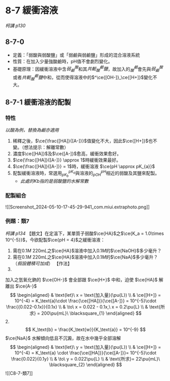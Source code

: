 # 8-7 緩衝溶液
*柯講 p130*
## 8-7-0
- 定義：「弱酸與弱酸鹽」或「弱鹼與弱鹼鹽」形成的混合溶液系統
- 性質：在加入少量強酸鹼時，pH值不會劇烈變化。
- 基礎原理：因緩衝溶液中含$弱^酸_鹼$和其$共軛^鹼_酸鹽$，故加入的$^鹼_酸$會先與$弱^酸_鹼$或者$共軛^鹼_酸鹽$中和，從而使得溶液中的$^\ce{[OH-]}_\ce{[H+]}$變化不大。

## 8-7-1 緩衝溶液的配製
### 特性
*以酸為例，替換為鹼亦適用*
1. 稀釋之後，$\ce{\frac{[HA]}{[A-]}}$值變化不大，因此$\ce{[H+]}$也不變。（想法提示：解離常數）
2. 濃度$\ce{[HA]}$及$\ce{[A-]}$愈高，緩衝效果愈好。
3. $\ce{\frac{[HA]}{[A-]}} \approx 1$時緩衝效果最好。
4. $\ce{\frac{[HA]}{[A-]}} = 1$時，緩衝溶液 $\ce{pH \approx pK_{a}}$
5. 配製緩衝溶液時，常選用$^{pK_a}_{pK_b}$與溶液的$^{pH}_{pOH}$相近的弱酸及其鹽來配製。
	- *此處的Kb指的是弱酸鹽的水解常數*
### 配製組合
![[Screenshot_2024-05-10-17-45-29-941_com.miui.extraphoto.png]]
### 例題：類7
*柯講 p134*
【題文】在定溫下，某單質子弱酸$\ce{HA}$之$\ce{K_a = 1.0\times 10^{-5}}$，今欲配製$\ce{pH = 4}$之緩衝溶液：
1. 需在$0.1M\ 220mL$之$\ce{HA}$溶液中加入$0.1M$的$\ce{NaOH}$多少毫升？
2. 需在$0.1M\ 220mL$之$\ce{HA}$溶液中加入$0.1M$的$\ce{NaA}$多少毫升？
（*假設體積可加成*）
【作法】
1.
加入之氫氧化鈉的 $\ce{OH-}$ 會全部跟 $\ce{H+}$ 中和，迫使 $\ce{HA}$ 解離出 $\ce{A-}$
$$
\begin{aligned}
 & \text{let}\ x = \text{加入量}(\pu{L}) \\
 & \ce{[H+]} = 10^{-4} = K_\text{a}\cdot \frac{\ce{[HA]}}{\ce{[A-]}} = 10^{-5}\cdot \frac{{0.022-0.1x}}{0.1x} \\
 & \to\ x = 0.022 - 0.1x,\ x = 0.2\pu{L} \\
 & \text{所求} = 200\pu{mL}\ \blacksquare_{1}
\end{aligned}
$$
2.
$$
K_\text{b} = \frac{K_\text{w}}{K_\text{a}} = 10^{-9}
$$
$\ce{NaA}$ 水解傾向低且不沉澱，故在水中幾乎全部溶解
$$
\begin{aligned}
 & \text{let}\ y = \text{加入量}(\pu{L}) \\
 & \ce{[H+]} = 10^{-4} = K_\text{a} \cdot \frac{\ce{[HA]}}{\ce{[A-]}}= 10^{-5}\cdot \frac{0.022}{0.1y} \\
 & \to\ y = 0.022\pu{L} \\
 & \text{所求}= 22\pu{mL}\ \blacksquare_{2}
\end{aligned}
$$
![[C8-7-類7]]
